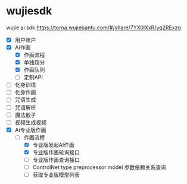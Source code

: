 # wujiesdk

wujie ai sdk https://torna.wujiebantu.com/#/share/7YX0lXxR/yq2RExzg

- [x] 用户账户
- [x] Ai作画
    - [x] 作画流程
    - [x] 单独超分
    - [x] 作画队列
    - [ ] 定制API
- [ ] 化身训练
- [ ] 化身作画
- [ ] 咒语生成
- [ ] 咒语解析
- [ ] 魔法骰子
- [ ] 视频生成视频
- [x] Ai专业版作画
    - [ ] 作画流程
        - [x] 专业版发起AI作画
        - [x] 专业版作画轮询接口
        - [ ] 专业版作画查询接口
        - [ ] ControlNet type preprocessor model 参数依赖关系查询
        - [ ] 获取专业版模型列表